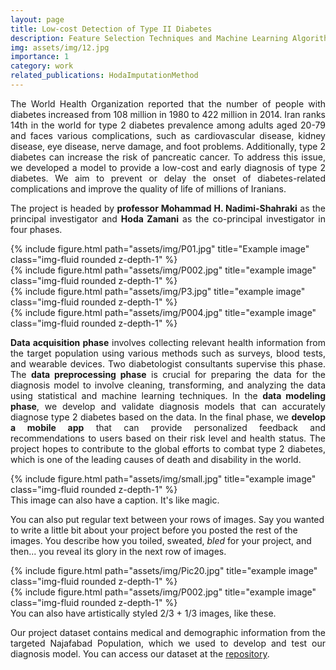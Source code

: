```yaml
---
layout: page
title: Low-cost Detection of Type II Diabetes
description: Feature Selection Techniques and Machine Learning Algorithms
img: assets/img/12.jpg
importance: 1
category: work
related_publications: HodaImputationMethod
---
```

<p align="justify">The World Health Organization reported that the number of people with diabetes increased from 108 million in 1980 to 422 million in 2014. Iran ranks 14th in the world for type 2 diabetes prevalence among adults aged 20-79 and faces various complications, such as cardiovascular disease, kidney disease, eye disease, nerve damage, and foot problems. Additionally, type 2 diabetes can increase the risk of pancreatic cancer. To address this issue, we developed a model to provide a low-cost and early diagnosis of type 2 diabetes. We aim to prevent or delay the onset of diabetes-related complications and improve the quality of life of millions of Iranians.</p>

<p align="justify">The project is headed by <b>professor Mohammad H. Nadimi-Shahraki</b> as the principal investigator and <b>Hoda Zamani</b> as the co-principal investigator in four phases. 
     

<div class="row">
    <div class="col-sm mt-3 mt-md-0">
        {% include figure.html path="assets/img/P01.jpg" title="Example image" class="img-fluid rounded z-depth-1" %}
    </div>
    <div class="col-sm mt-3 mt-md-0">
        {% include figure.html path="assets/img/P002.jpg" title="example image" class="img-fluid rounded z-depth-1" %}
    </div>
    <div class="col-sm mt-3 mt-md-0">
        {% include figure.html path="assets/img/P3.jpg" title="example image" class="img-fluid rounded z-depth-1" %}
    </div>
    <div class="col-sm mt-3 mt-md-0">
        {% include figure.html path="assets/img/P004.jpg" title="example image" class="img-fluid rounded z-depth-1" %}
    </div>    
</div>



<p align="justify"><b>Data acquisition phase</b> involves collecting relevant health information from the target population using various methods such as surveys, blood tests, and wearable devices. Two diabetologist consultants supervise this phase. The <b>data preprocessing phase</b> is crucial for preparing the data for the diagnosis model to involve cleaning, transforming, and analyzing the data using statistical and machine learning techniques. In the <b>data modeling phase</b>, we develop and validate diagnosis models that can accurately diagnose type 2 diabetes based on the data. In the final phase, we <b>develop a mobile app</b> that can provide personalized feedback and recommendations to users based on their risk level and health status. The project hopes to contribute to the global efforts to combat type 2 diabetes, which is one of the leading causes of death and disability in the world.</p>

<div class="row">
    <div class="col-sm mt-3 mt-md-0">
        {% include figure.html path="assets/img/small.jpg" title="example image" class="img-fluid rounded z-depth-1" %}
    </div>
</div>
<div class="caption">
    This image can also have a caption. It's like magic.
</div>

You can also put regular text between your rows of images.
Say you wanted to write a little bit about your project before you posted the rest of the images.
You describe how you toiled, sweated, *bled* for your project, and then... you reveal its glory in the next row of images.


<div class="row justify-content-sm-center">
    <div class="col-sm mt-3 mt-md-0">
        {% include figure.html path="assets/img/Pic20.jpg" title="example image" class="img-fluid rounded z-depth-1" %}
    </div>
     <div class="col-sm mt-3 mt-md-0">
        {% include figure.html path="assets/img/P002.jpg" title="example image" class="img-fluid rounded z-depth-1" %}
    </div>
</div>


<div class="caption">
    You can also have artistically styled 2/3 + 1/3 images, like these.
</div>

<p align="justify">Our project dataset contains medical and demographic information from the targeted Najafabad Population, which we used to develop and test our diagnosis model. You can access our dataset at the <a href="https://hodazamani.github.io/repositories">repository</a>.</p>

